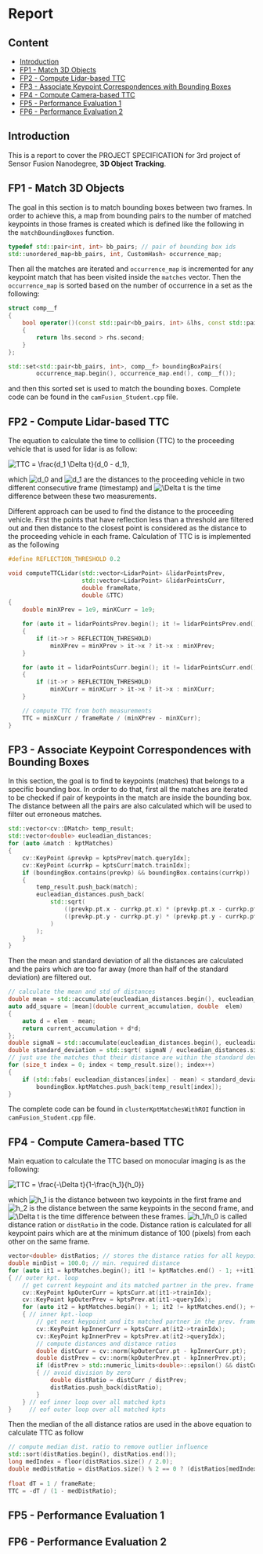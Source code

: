 # Report

## Content
- [Introduction](#Introduction)
- [FP1 - Match 3D Objects](#FP1)
- [FP2 - Compute Lidar-based TTC](#FP2)
- [FP3 - Associate Keypoint Correspondences with Bounding Boxes](#FP3)
- [FP4 - Compute Camera-based TTC](#FP4)
- [FP5 - Performance Evaluation 1](#FP5)
- [FP6 - Performance Evaluation 2](#FP6)

<a name="Introduction" />

## Introduction
This is a report to cover the PROJECT SPECIFICATION for 3rd project of Sensor Fusion Nanodegree, **3D Object Tracking**.


<a name="FP1" />

## FP1 - Match 3D Objects

The goal in this section is to match bounding boxes between two frames. In order to 
achieve this, a map from bounding pairs to the number of matched keypoints in those 
frames is created which is defined like the following in the `matchBoundingBoxes` 
function.
```c++
typedef std::pair<int, int> bb_pairs; // pair of bounding box ids
std::unordered_map<bb_pairs, int, CustomHash> occurrence_map;
```
Then all the matches are iterated and `occurrence_map` is incremented for any keypoint
match that has been visited inside the `matches` vector. Then the `occurrence_map` 
is sorted based on the number of occurrence in a set as the following:
```c++
struct comp__f
{
    bool operator()(const std::pair<bb_pairs, int> &lhs, const std::pair<bb_pairs, int> &rhs) const
    {
        return lhs.second > rhs.second;
    }
};

std::set<std::pair<bb_pairs, int>, comp__f> boundingBoxPairs(
        occurrence_map.begin(), occurrence_map.end(), comp__f());
```
and then this sorted set is used to match the bounding boxes. Complete code can be found in the `camFusion_Student.cpp` file.

<a name="FP2" />

## FP2 - Compute Lidar-based TTC

The equation to calculate the time to collision (TTC) to the proceeding vehicle that is used for lidar is as follow:

<img align="middle" src="https://latex.codecogs.com/gif.latex?TTC&space;=&space;\frac{d_1&space;\Delta&space;t}{d_0&space;-&space;d_1}," title="TTC = \frac{d_1 \Delta t}{d_0 - d_1}," />

which <img src="https://latex.codecogs.com/gif.latex?d_0" title="d_0" /> and 
<img src="https://latex.codecogs.com/gif.latex?d_1" title="d_1" /> are the distances to 
the proceeding vehicle in two different consecutive frame (timestamp) and 
<img src="https://latex.codecogs.com/gif.latex?\Delta&space;t" title="\Delta t" /> is the 
time difference between these two measurements.

Different approach can be used to find the distance to the proceeding vehicle. 
First the points that have reflection less than a threshold are filtered out and then 
distance to the closest point is considered as the distance to the proceeding vehicle 
in each frame. Calculation of TTC is is implemented as the following

```c++
#define REFLECTION_THRESHOLD 0.2

void computeTTCLidar(std::vector<LidarPoint> &lidarPointsPrev,
                     std::vector<LidarPoint> &lidarPointsCurr,
                     double frameRate,
                     double &TTC)
{
    double minXPrev = 1e9, minXCurr = 1e9;

    for (auto it = lidarPointsPrev.begin(); it != lidarPointsPrev.end(); ++it)
    {
        if (it->r > REFLECTION_THRESHOLD)
            minXPrev = minXPrev > it->x ? it->x : minXPrev;
    }

    for (auto it = lidarPointsCurr.begin(); it != lidarPointsCurr.end(); ++it)
    {
        if (it->r > REFLECTION_THRESHOLD)
            minXCurr = minXCurr > it->x ? it->x : minXCurr;
    }

    // compute TTC from both measurements
    TTC = minXCurr / frameRate / (minXPrev - minXCurr);
}
```

<a name="FP3" />

## FP3 - Associate Keypoint Correspondences with Bounding Boxes
In this section, the goal is to find te keypoints (matches) that belongs to a specific 
bounding box. In order to do that, first all the matches are iterated to be checked if pair
of keypoints in the match are inside the bounding box. The distance between all the pairs 
are also calculated which will be used to filter out erroneous matches.

```c++
std::vector<cv::DMatch> temp_result;
std::vector<double> eucleadian_distances;
for (auto &match : kptMatches)
{
    cv::KeyPoint &prevkp = kptsPrev[match.queryIdx];
    cv::KeyPoint &currkp = kptsCurr[match.trainIdx];
    if (boundingBox.contains(prevkp) && boundingBox.contains(currkp))
    {
        temp_result.push_back(match);
        eucleadian_distances.push_back(
            std::sqrt(
                ((prevkp.pt.x - currkp.pt.x) * (prevkp.pt.x - currkp.pt.x)) +
                ((prevkp.pt.y - currkp.pt.y) * (prevkp.pt.y - currkp.pt.y))
            )
        );
    }
}
```

Then the mean and standard deviation of all the distances are calculated and the pairs which 
are too far away (more than half of the standard deviation) are filtered out.

```c++
// calculate the mean and std of distances
double mean = std::accumulate(eucleadian_distances.begin(), eucleadian_distances.end(), 0.0)/eucleadian_distances.size();
auto add_square = [mean](double current_accumulation, double  elem)
{
    auto d = elem - mean;
    return current_accumulation + d*d;
};
double sigmaN = std::accumulate(eucleadian_distances.begin(), eucleadian_distances.end(), 0.0, add_square);
double standard_deviation = std::sqrt( sigmaN / eucleadian_distances.size());
// just use the matches that their distance are within the standard deviation
for (size_t index = 0; index < temp_result.size(); index++)
{
    if (std::fabs( eucleadian_distances[index] - mean) < standard_deviation/2 )
        boundingBox.kptMatches.push_back(temp_result[index]);
}
```

The complete code can be found in `clusterKptMatchesWithROI` function in 
`camFusion_Student.cpp` file.

<a name="FP4" />

## FP4 - Compute Camera-based TTC

Main equation to calculate the TTC based on monocular imaging is as the following:

<img align="middle" src="https://latex.codecogs.com/gif.latex?TTC&space;=&space;\frac{-\Delta&space;t}{1-\frac{h_1}{h_0}}" title="TTC = \frac{-\Delta t}{1-\frac{h_1}{h_0}}" />

which <img src="https://latex.codecogs.com/gif.latex?h_1" title="h_1" /> is 
the distance between two keypoints in the first frame and 
<img src="https://latex.codecogs.com/gif.latex?h_2" title="h_2" /> is
the distance between the same keypoints in the second frame, and
<img src="https://latex.codecogs.com/gif.latex?\Delta&space;t" title="\Delta t" /> 
is the time difference between these frames. 
<img src="https://latex.codecogs.com/gif.latex?h_1/h_0" title="h_1/h_0" /> is called 
distance ration or `distRatio` in the code. Distance ration is calculated for all keypoint pairs which 
are at the minimum distance of 100 (pixels) from each other on the same frame. 

```c++
vector<double> distRatios; // stores the distance ratios for all keypoint
double minDist = 100.0; // min. required distance
for (auto it1 = kptMatches.begin(); it1 != kptMatches.end() - 1; ++it1)
{ // outer kpt. loop
    // get current keypoint and its matched partner in the prev. frame
    cv::KeyPoint kpOuterCurr = kptsCurr.at(it1->trainIdx);
    cv::KeyPoint kpOuterPrev = kptsPrev.at(it1->queryIdx);
    for (auto it2 = kptMatches.begin() + 1; it2 != kptMatches.end(); ++it
    { // inner kpt.-loop
        // get next keypoint and its matched partner in the prev. frame
        cv::KeyPoint kpInnerCurr = kptsCurr.at(it2->trainIdx);
        cv::KeyPoint kpInnerPrev = kptsPrev.at(it2->queryIdx);
        // compute distances and distance ratios
        double distCurr = cv::norm(kpOuterCurr.pt - kpInnerCurr.pt);
        double distPrev = cv::norm(kpOuterPrev.pt - kpInnerPrev.pt);
        if (distPrev > std::numeric_limits<double>::epsilon() && distCurr
        { // avoid division by zero
            double distRatio = distCurr / distPrev;
            distRatios.push_back(distRatio);
        }
    } // eof inner loop over all matched kpts
}     // eof outer loop over all matched kpts
```

Then the median of the all distance ratios are used in the above equation
to calculate TTC as follow

```c++
// compute median dist. ratio to remove outlier influence
std::sort(distRatios.begin(), distRatios.end());
long medIndex = floor(distRatios.size() / 2.0);
double medDistRatio = distRatios.size() % 2 == 0 ? (distRatios[medIndex - 1] + distRatios[medIndex]) / 2.0 : distRatios[medIndex];
    
float dT = 1 / frameRate;
TTC = -dT / (1 - medDistRatio);
```

<a name="FP5" />

## FP5 - Performance Evaluation 1

<a name="FP6" />

## FP6 - Performance Evaluation 2
